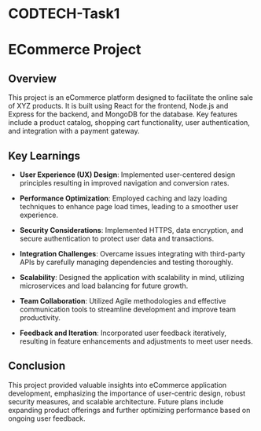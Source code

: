 # CODTECH-Task1
# ECommerce Project

## Overview

This project is an eCommerce platform designed to facilitate the online sale of XYZ products. It is built using React for the frontend, Node.js and Express for the backend, and MongoDB for the database. Key features include a product catalog, shopping cart functionality, user authentication, and integration with a payment gateway.

## Key Learnings

- **User Experience (UX) Design**: Implemented user-centered design principles resulting in improved navigation and conversion rates.
  
- **Performance Optimization**: Employed caching and lazy loading techniques to enhance page load times, leading to a smoother user experience.
  
- **Security Considerations**: Implemented HTTPS, data encryption, and secure authentication to protect user data and transactions.
  
- **Integration Challenges**: Overcame issues integrating with third-party APIs by carefully managing dependencies and testing thoroughly.
  
- **Scalability**: Designed the application with scalability in mind, utilizing microservices and load balancing for future growth.
  
- **Team Collaboration**: Utilized Agile methodologies and effective communication tools to streamline development and improve team productivity.
  
- **Feedback and Iteration**: Incorporated user feedback iteratively, resulting in feature enhancements and adjustments to meet user needs.
  
## Conclusion

This project provided valuable insights into eCommerce application development, emphasizing the importance of user-centric design, robust security measures, and scalable architecture. Future plans include expanding product offerings and further optimizing performance based on ongoing user feedback.


